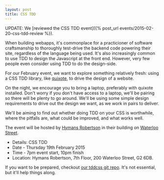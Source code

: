 ```yaml
---
layout: post
title: CSS TDD
---
```


UPDATE: We [reviewed the CSS TDD event]({% post_url events/2015-02-20-css-tdd-review %}).

When building webapps, it's commonplace for a practicioner of software craftsmanship to thoroughly test-drive the backend code powering their site, regardless of the language being used. It's also increasingly common to use TDD to design the Javascript at the front end. However, very few people even consider using TDD to do the design-side.

For our February event, we want to explore something relatively fresh: using a CSS TDD library, like <a href="https://github.com/jamesshore/quixote">quixote</a>, to drive the design of a website.

On the night, we encourage you to bring a laptop, preferably with quixote installed. Don't worry if you don't have access to a laptop, we'll be pairing so there will be plenty to go around. We'll be using some simple design requirements to drive out the design we want, as we work in pairs to deliver.

We'll be aiming to find out whether doing TDD on your CSS is worthwhile, where the pitfalls are, what could be improved, and what works well.

The event will be hosted by [Hymans Robertson](http://www.hymans.co.uk/) in their building on [Waterloo Street](https://www.google.co.uk/maps?q=55.8603424,-4.260097299999984&ll=55.8603424,-4.260097299999984).

* Details: CSS TDD
* Date - Thursday 19th February 2015
* Time - 7pm event start, 10pm finish
* Location: Hymans Robertson, 7th Floor, 200  Waterloo Street, G2 6DB.

If you want to be prepared, checkout [our tddcss git repo](https://github.com/codecraftuk/tddcss). It's not essential, but it'll help things along.